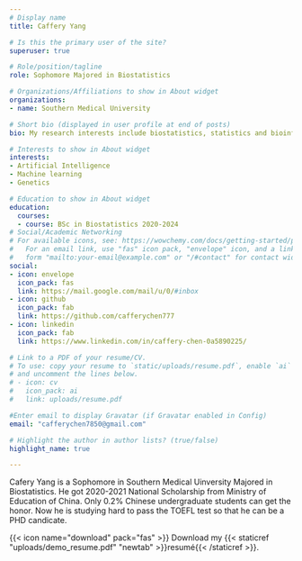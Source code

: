 ```yaml
---
# Display name
title: Caffery Yang

# Is this the primary user of the site?
superuser: true

# Role/position/tagline
role: Sophomore Majored in Biostatistics

# Organizations/Affiliations to show in About widget
organizations:
- name: Southern Medical University

# Short bio (displayed in user profile at end of posts)
bio: My research interests include biostatistics, statistics and bioinfo.

# Interests to show in About widget
interests:
- Artificial Intelligence
- Machine learning
- Genetics

# Education to show in About widget
education:
  courses:
  - course: BSc in Biostatistics 2020-2024
# Social/Academic Networking
# For available icons, see: https://wowchemy.com/docs/getting-started/page-builder/#icons
#   For an email link, use "fas" icon pack, "envelope" icon, and a link in the
#   form "mailto:your-email@example.com" or "/#contact" for contact widget.
social:
- icon: envelope
  icon_pack: fas
  link: https://mail.google.com/mail/u/0/#inbox
- icon: github
  icon_pack: fab
  link: https://github.com/cafferychen777
- icon: linkedin
  icon_pack: fab
  link: https://www.linkedin.com/in/caffery-chen-0a5890225/

# Link to a PDF of your resume/CV.
# To use: copy your resume to `static/uploads/resume.pdf`, enable `ai` icons in `params.toml`, 
# and uncomment the lines below.
# - icon: cv
#   icon_pack: ai
#   link: uploads/resume.pdf

#Enter email to display Gravatar (if Gravatar enabled in Config)
email: "cafferychen7850@gmail.com"

# Highlight the author in author lists? (true/false)
highlight_name: true

---
```


Cafery Yang is a Sophomore in Southern Medical Uinversity Majored in Biostatistics. He got 2020-2021 National Scholarship from Ministry of Education of China. Only 0.2% Chinese undergraduate students can get the honor. Now he is studying hard to pass the TOEFL test so that he can be a PHD candicate.

{{< icon name="download" pack="fas" >}} Download my {{< staticref "uploads/demo_resume.pdf" "newtab" >}}resumé{{< /staticref >}}.
